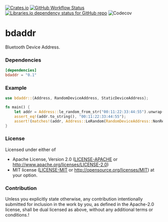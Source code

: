 [![Crates.io](https://img.shields.io/crates/v/bdaddr)](https://crates.io/crates/bdaddr)
[![GitHub Workflow Status](https://img.shields.io/github/workflow/status/yskszk63/bdaddr/CI)](https://github.com/yskszk63/bdaddr/actions/workflows/ci.yml)
[![Libraries.io dependency status for GitHub repo](https://img.shields.io/librariesio/github/yskszk63/bdaddr)](https://libraries.io/cargo/bdaddr)
![Codecov](https://img.shields.io/codecov/c/gh/yskszk63/bdaddr)

# bdaddr

Bluetooth Device Address.

### Dependencies

```toml
[dependencies]
bdaddr = "0.1"
```

### Example

```rust
use bdaddr::{Address, RandomDeviceAddress, StaticDeviceAddress};

fn main() {
    let addr = Address::le_random_from_str("00:11:22:33:44:55").unwrap();
    assert_eq!(addr.to_string(), "00:11:22:33:44:55");
    assert!(matches!(addr, Address::LeRandom(RandomDeviceAddress::NonResolvable(..))));
}
```

### License

Licensed under either of
* Apache License, Version 2.0
  ([LICENSE-APACHE](LICENSE-APACHE) or <http://www.apache.org/licenses/LICENSE-2.0>)
* MIT license
  ([LICENSE-MIT](LICENSE-MIT) or <http://opensource.org/licenses/MIT>)
at your option.

### Contribution

Unless you explicitly state otherwise, any contribution intentionally submitted
for inclusion in the work by you, as defined in the Apache-2.0 license, shall be
dual licensed as above, without any additional terms or conditions.!
